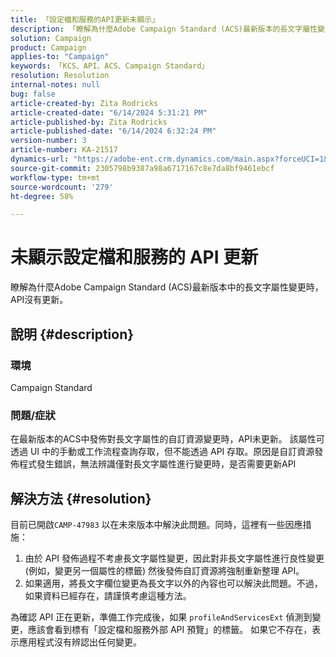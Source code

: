 ```yaml
---
title: 「設定檔和服務的API更新未顯示」
description: 「瞭解為什麼Adobe Campaign Standard (ACS)最新版本的長文字屬性變更時，API沒有更新。」
solution: Campaign
product: Campaign
applies-to: "Campaign"
keywords: 「KCS、API、ACS、Campaign Standard」
resolution: Resolution
internal-notes: null
bug: false
article-created-by: Zita Rodricks
article-created-date: "6/14/2024 5:31:21 PM"
article-published-by: Zita Rodricks
article-published-date: "6/14/2024 6:32:24 PM"
version-number: 3
article-number: KA-21517
dynamics-url: "https://adobe-ent.crm.dynamics.com/main.aspx?forceUCI=1&pagetype=entityrecord&etn=knowledgearticle&id=c1caaae7-732a-ef11-840a-002248084fbb"
source-git-commit: 2305798b9387a98a6717167c8e7da8bf9461ebcf
workflow-type: tm+mt
source-wordcount: '279'
ht-degree: 58%

---
```


# 未顯示設定檔和服務的 API 更新


瞭解為什麼Adobe Campaign Standard (ACS)最新版本中的長文字屬性變更時，API沒有更新。

## 說明 {#description}


### 環境

Campaign Standard

### 問題/症狀

在最新版本的ACS中發佈對長文字屬性的自訂資源變更時，API未更新。 該屬性可透過 UI 中的手動或工作流程查詢存取，但不能透過 API 存取。原因是自訂資源發佈程式發生錯誤，無法辨識僅對長文字屬性進行變更時，是否需要更新API


## 解決方法 {#resolution}


目前已開啟`CAMP-47983` 以在未來版本中解決此問題。同時，這裡有一些因應措施：

1. 由於 API 發佈過程不考慮長文字屬性變更，因此對非長文字屬性進行良性變更 (例如，變更另一個屬性的標籤) 然後發佈自訂資源將強制重新整理 API。
2. 如果適用，將長文字欄位變更為長文字以外的內容也可以解決此問題。不過，如果資料已經存在，請謹慎考慮這種方法。


為確認 API 正在更新，準備工作完成後，如果 `profileAndServicesExt` 偵測到變更，應該會看到標有「設定檔和服務外部 API 預覽」的標籤。 如果它不存在，表示應用程式沒有辨認出任何變更。

